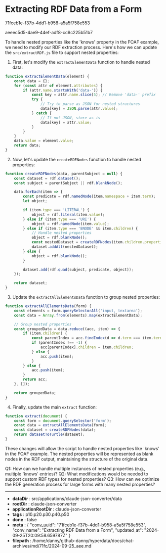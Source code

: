 # Extracting RDF Data from a Form

71fceb1e-f37b-4dd1-b958-a5a5f758e553

aeeec5d5-4ae9-44ef-adf8-cc9c225b51b7

 To handle nested properties like the 'knows' property in the FOAF example, we need to modify our RDF extraction process. Here's how we can update the `src/extractRDF.js` file to support nested properties:

1. First, let's modify the `extractElementData` function to handle nested data:

```javascript
function extractElementData(element) {
    const data = {};
    for (const attr of element.attributes) {
        if (attr.name.startsWith('data-')) {
            const key = attr.name.slice(5); // Remove 'data-' prefix
            try {
                // Try to parse as JSON for nested structures
                data[key] = JSON.parse(attr.value);
            } catch {
                // If not JSON, store as is
                data[key] = attr.value;
            }
        }
    }
    data.value = element.value;
    return data;
}
```

2. Now, let's update the `createRDFNodes` function to handle nested properties:

```javascript
function createRDFNodes(data, parentSubject = null) {
    const dataset = rdf.dataset();
    const subject = parentSubject || rdf.blankNode();

    data.forEach(item => {
        const predicate = rdf.namedNode(item.namespace + item.term);
        let object;

        if (item.type === 'LITERAL') {
            object = rdf.literal(item.value);
        } else if (item.type === 'URI') {
            object = rdf.namedNode(item.value);
        } else if (item.type === 'BNODE' && item.children) {
            // Handle nested properties
            object = rdf.blankNode();
            const nestedDataset = createRDFNodes(item.children.properties, object);
            dataset.addAll(nestedDataset);
        } else {
            object = rdf.blankNode();
        }

        dataset.add(rdf.quad(subject, predicate, object));
    });

    return dataset;
}
```

3. Update the `extractAllElementsData` function to group nested properties:

```javascript
function extractAllElementsData(form) {
    const elements = form.querySelectorAll('input, textarea');
    const data = Array.from(elements).map(extractElementData);

    // Group nested properties
    const groupedData = data.reduce((acc, item) => {
        if (item.children) {
            const parentIndex = acc.findIndex(d => d.term === item.term);
            if (parentIndex !== -1) {
                acc[parentIndex].children = item.children;
            } else {
                acc.push(item);
            }
        } else {
            acc.push(item);
        }
        return acc;
    }, []);

    return groupedData;
}
```

4. Finally, update the main `extract` function:

```javascript
function extract(document) {
    const form = document.querySelector('form');
    const data = extractAllElementsData(form);
    const dataset = createRDFNodes(data);
    return datasetToTurtle(dataset);
}
```

These changes will allow the script to handle nested properties like 'knows' in the FOAF example. The nested properties will be represented as blank nodes in the RDF output, maintaining the structure of the original data.

Q1: How can we handle multiple instances of nested properties (e.g., multiple 'knows' entries)?
Q2: What modifications would be needed to support custom RDF types for nested properties?
Q3: How can we optimize the RDF generation process for large forms with many nested properties?

---

* **dataDir** : src/applications/claude-json-converter/data
* **rootDir** : claude-json-converter
* **applicationRootDir** : claude-json-converter
* **tags** : p10.p20.p30.p40.p50
* **done** : false
* **meta** : {
  "conv_uuid": "71fceb1e-f37b-4dd1-b958-a5a5f758e553",
  "conv_name": "Extracting RDF Data from a Form",
  "updated_at": "2024-09-25T20:09:58.659787Z"
}
* **filepath** : /home/danny/github-danny/hyperdata/docs/chat-archives/md/71fc/2024-09-25_aee.md